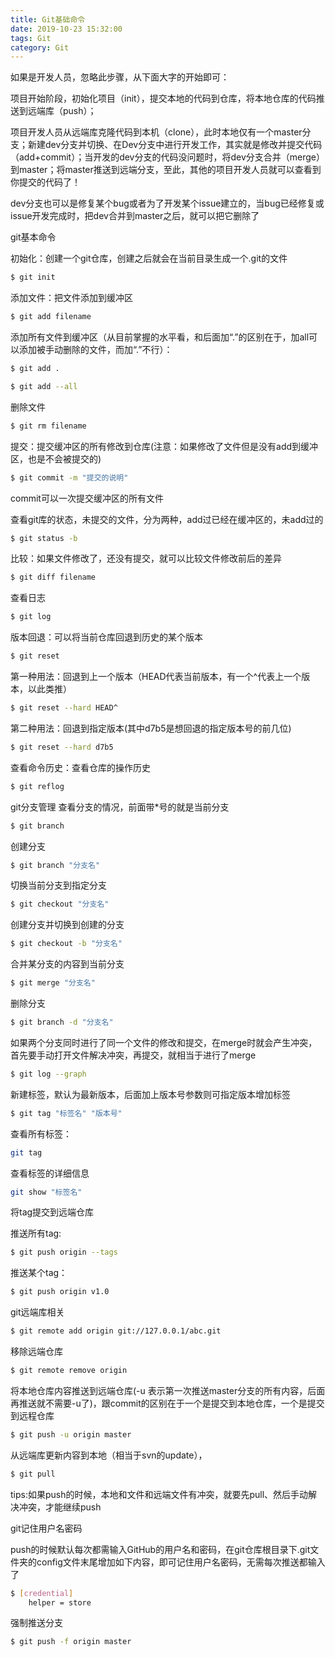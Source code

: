 ```yaml
---
title: Git基础命令
date: 2019-10-23 15:32:00
tags: Git
category: Git
---
```



如果是开发人员，忽略此步骤，从下面大字的开始即可：

项目开始阶段，初始化项目（init），提交本地的代码到仓库，将本地仓库的代码推送到远端库（push）；

项目开发人员从远端库克隆代码到本机（clone），此时本地仅有一个master分支；新建dev分支并切换、在Dev分支中进行开发工作，其实就是修改并提交代码（add+commit）；当开发的dev分支的代码没问题时，将dev分支合并（merge）到master；将master推送到远端分支，至此，其他的项目开发人员就可以查看到你提交的代码了！

dev分支也可以是修复某个bug或者为了开发某个issue建立的，当bug已经修复或issue开发完成时，把dev合并到master之后，就可以把它删除了

git基本命令

初始化：创建一个git仓库，创建之后就会在当前目录生成一个.git的文件

```bash
$ git init
```

添加文件：把文件添加到缓冲区

```bash
$ git add filename
```

添加所有文件到缓冲区（从目前掌握的水平看，和后面加“.”的区别在于，加all可以添加被手动删除的文件，而加“.”不行）：

```bash
$ git add .

$ git add --all
```



删除文件
```bash
$ git rm filename
```

提交：提交缓冲区的所有修改到仓库(注意：如果修改了文件但是没有add到缓冲区，也是不会被提交的)
```bash
$ git commit -m "提交的说明"
```
commit可以一次提交缓冲区的所有文件

查看git库的状态，未提交的文件，分为两种，add过已经在缓冲区的，未add过的

```bash
$ git status -b
```


比较：如果文件修改了，还没有提交，就可以比较文件修改前后的差异

```bash
$ git diff filename
```

查看日志
```bash
$ git log
```

版本回退：可以将当前仓库回退到历史的某个版本
```bash
$ git reset
```

第一种用法：回退到上一个版本（HEAD代表当前版本，有一个^代表上一个版本，以此类推）
```bash
$ git reset --hard HEAD^
```

第二种用法：回退到指定版本(其中d7b5是想回退的指定版本号的前几位)
```bash
$ git reset --hard d7b5
```

查看命令历史：查看仓库的操作历史
```bash
$ git reflog
```


git分支管理 查看分支的情况，前面带*号的就是当前分支
```bash
$ git branch
```

创建分支
```bash
$ git branch "分支名"
```

切换当前分支到指定分支
```bash
$ git checkout "分支名"
```
创建分支并切换到创建的分支
```bash
$ git checkout -b "分支名"
```

合并某分支的内容到当前分支
```bash
$ git merge "分支名"
```
删除分支
```bash
$ git branch -d "分支名"
```
如果两个分支同时进行了同一个文件的修改和提交，在merge时就会产生冲突，首先要手动打开文件解决冲突，再提交，就相当于进行了merge

```bash
$ git log --graph
```

新建标签，默认为最新版本，后面加上版本号参数则可指定版本增加标签
```bash
$ git tag "标签名" "版本号"
```
查看所有标签：
```bash
git tag
```
查看标签的详细信息
```bash
git show "标签名"
```
将tag提交到远端仓库

推送所有tag:
```bash
$ git push origin --tags
```
推送某个tag：
```bash
$ git push origin v1.0
```

git远端库相关
```bash
$ git remote add origin git://127.0.0.1/abc.git 
```

移除远端仓库
```bash
$ git remote remove origin
```

将本地仓库内容推送到远端仓库(-u 表示第一次推送master分支的所有内容，后面再推送就不需要-u了)，跟commit的区别在于一个是提交到本地仓库，一个是提交到远程仓库
```bash
$ git push -u origin master
```

从远端库更新内容到本地（相当于svn的update），
```bash
$ git pull
```
tips:如果push的时候，本地和文件和远端文件有冲突，就要先pull、然后手动解决冲突，才能继续push

git记住用户名密码

push的时候默认每次都需输入GitHub的用户名和密码，在git仓库根目录下.git文件夹的config文件末尾增加如下内容，即可记住用户名密码，无需每次推送都输入了
```bash
$ [credential]
    helper = store
```

强制推送分支

```bash
$ git push -f origin master
```